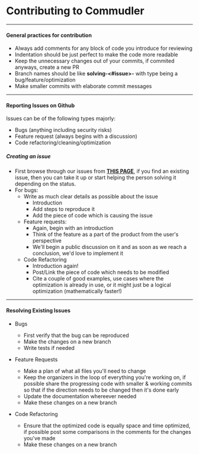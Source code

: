 # Contributing to Commudler
---


#### General practices for contribution
- Always add comments for any block of code you introduce for reviewing
- Indentation should be just perfect to make the code more readable
- Keep the unnecessary changes out of your commits, if commited anyways, create a new PR
- Branch names should be like **solving-<#issue>-<issue-type>** with type being a bug/feature/optimization
- Make smaller commits with elaborate commit messages

---

#### Reporting Issues on Github

Issues can be of the following types majorly:

- Bugs (anything including security risks)
- Feature request (always begins with a discussion)
- Code refactoring/cleaning/optimization

##### Creating an issue
- First browse through our issues from **[THIS PAGE](https://github.com/gdgnewdelhi/commudle/issues)**, if you find an existing issue, then you can take it up or start helping the person solving it depending on the status.
- For bugs: 
  - Write as much clear details as possible about the issue
    - Introduction
    - Add steps to reproduce it 
    - Add the piece of code which is causing the issue
  - Feature requests:
    - Again, begin with an introduction
    - Think of the feature as a part of the product from the user's perspective
    - We'll begin a public discussion on it and as soon as we reach a conclusion, we'd love to implement it
  - Code Refactoring
    - Introduction again!
    - Post/Link the piece of code which needs to be modified
    - Cite a couple of good examples, use cases where the optimization is already in use, or it might just be a logical optimization (mathematically faster!)

---

#### Resolving Existing Issues

- Bugs
  - First verify that the bug can be reproduced
  - Make the changes on a new branch
  - Write tests if needed
  
- Feature Requests
  - Make a plan of what all files you'll need to change
  - Keep the organizers in the loop of everything you're working on, if possible share the progressing code with smaller & working commits so that if the direction needs to be changed then it's done early
  - Update the documentation whereever needed
  - Make these changes on a new branch

- Code Refactoring
  - Ensure that the optimized code is equally space and time optimized, if possible post some comparisons in the comments for the changes you've made
  - Make these changes on a new branch





